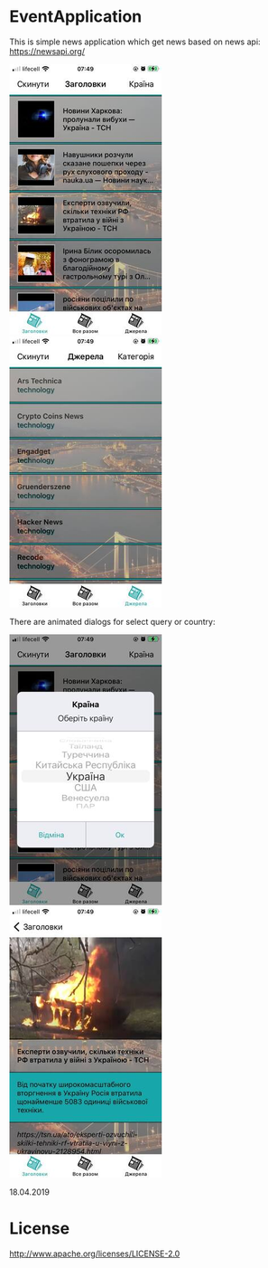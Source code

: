 # EventApplication

This is simple news application which get news based on news api: https://newsapi.org/

![alt text](https://github.com/Icar05/EventApplication/blob/main/Main.jpg)  
![alt text](https://github.com/Icar05/EventApplication/blob/main/Sources.jpg)


There are animated dialogs for select query or country:

![alt text](https://github.com/Icar05/EventApplication/blob/main/Dialog.jpg) 
![alt text](https://github.com/Icar05/EventApplication/blob/main/Detail.jpg) 

18.04.2019

# License

http://www.apache.org/licenses/LICENSE-2.0
